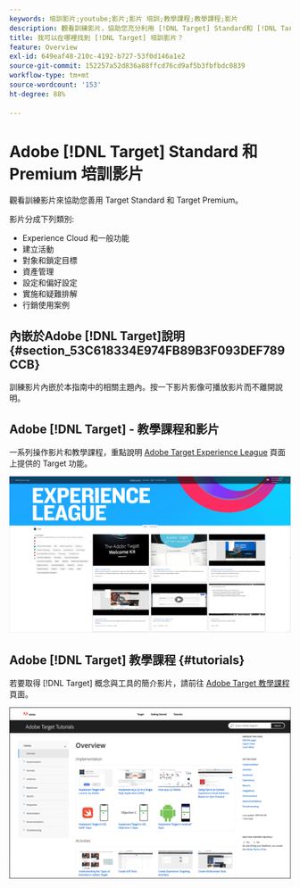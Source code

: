 ```yaml
---
keywords: 培訓影片;youtube;影片;影片 培訓;教學課程;教學課程;影片
description: 觀看訓練影片，協助您充分利用 [!DNL Target] Standard和 [!DNL Target] Premium。
title: 我可以在哪裡找到 [!DNL Target] 培訓影片？
feature: Overview
exl-id: 649eaf48-210c-4192-b727-53f0d146a1e2
source-git-commit: 152257a52d836a88ffcd76cd9af5b3fbfbdc0839
workflow-type: tm+mt
source-wordcount: '153'
ht-degree: 88%

---
```


# Adobe [!DNL Target] Standard 和 Premium 培訓影片

觀看訓練影片來協助您善用 Target Standard 和 Target Premium。

影片分成下列類別:

* Experience Cloud 和一般功能
* 建立活動
* 對象和鎖定目標
* 資產管理
* 設定和偏好設定
* 實施和疑難排解
* 行銷使用案例

## 內嵌於Adobe [!DNL Target]說明 {#section_53C618334E974FB89B3F093DEF789CCB}

訓練影片內嵌於本指南中的相關主題內。按一下影片影像可播放影片而不離開說明。

## Adobe [!DNL Target] - 教學課程和影片

 一系列操作影片和教學課程，重點說明 [Adobe Target Experience League](https://guided.adobe.com/#recommended/solutions/target) 頁面上提供的 Target 功能。

![Experience League 影片](/help/main/c-intro/assets/experience-league.png)

## Adobe [!DNL Target] 教學課程 {#tutorials}

若要取得 [!DNL Target] 概念與工具的簡介影片，請前往 [Adobe Target 教學課程](https://experienceleague.adobe.com/docs/target-learn/tutorials/overview.html??lang=zh-Hant)頁面。

![Adobe Target 教學課程](/help/main/c-intro/assets/adobe-target-tutorials-new.png)
